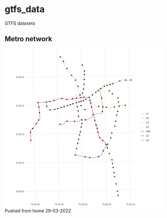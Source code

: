 # gtfs_data

GTFS datasets

## Metro network

![](plots/metro_scl.png)
Pushed from home 29-03-2022 
